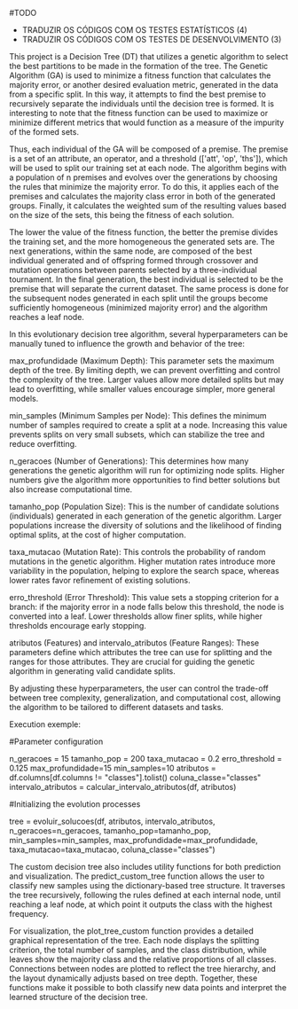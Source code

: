 #TODO
- TRADUZIR OS CÓDIGOS COM OS TESTES ESTATÍSTICOS (4)
- TRADUZIR OS CÓDIGOS COM OS TESTES DE DESENVOLVIMENTO (3)

This project is a Decision Tree (DT) that utilizes a genetic algorithm to select the best partitions to be made in the formation of the tree. The Genetic Algorithm (GA) is used to minimize a fitness function that calculates the majority error, or another desired evaluation metric, generated in the data from a specific split. In this way, it attempts to find the best premise to recursively separate the individuals until the decision tree is formed. It is interesting to note that the fitness function can be used to maximize or minimize different metrics that would function as a measure of the impurity of the formed sets.

Thus, each individual of the GA will be composed of a premise. The premise is a set of an attribute, an operator, and a threshold (['att', 'op', 'ths']), which will be used to split our training set at each node. The algorithm begins with a population of n premises and evolves over the generations by choosing the rules that minimize the majority error. To do this, it applies each of the premises and calculates the majority class error in both of the generated groups. Finally, it calculates the weighted sum of the resulting values based on the size of the sets, this being the fitness of each solution.

The lower the value of the fitness function, the better the premise divides the training set, and the more homogeneous the generated sets are. The next generations, within the same node, are composed of the best individual generated and of offspring formed through crossover and mutation operations between parents selected by a three-individual tournament. In the final generation, the best individual is selected to be the premise that will separate the current dataset. The same process is done for the subsequent nodes generated in each split until the groups become sufficiently homogeneous (minimized majority error) and the algorithm reaches a leaf node.

In this evolutionary decision tree algorithm, several hyperparameters can be manually tuned to influence the growth and behavior of the tree:

max_profundidade (Maximum Depth): This parameter sets the maximum depth of the tree. By limiting depth, we can prevent overfitting and control the complexity of the tree. Larger values allow more detailed splits but may lead to overfitting, while smaller values encourage simpler, more general models.

min_samples (Minimum Samples per Node): This defines the minimum number of samples required to create a split at a node. Increasing this value prevents splits on very small subsets, which can stabilize the tree and reduce overfitting.

n_geracoes (Number of Generations): This determines how many generations the genetic algorithm will run for optimizing node splits. Higher numbers give the algorithm more opportunities to find better solutions but also increase computational time.

tamanho_pop (Population Size): This is the number of candidate solutions (individuals) generated in each generation of the genetic algorithm. Larger populations increase the diversity of solutions and the likelihood of finding optimal splits, at the cost of higher computation.

taxa_mutacao (Mutation Rate): This controls the probability of random mutations in the genetic algorithm. Higher mutation rates introduce more variability in the population, helping to explore the search space, whereas lower rates favor refinement of existing solutions.

erro_threshold (Error Threshold): This value sets a stopping criterion for a branch: if the majority error in a node falls below this threshold, the node is converted into a leaf. Lower thresholds allow finer splits, while higher thresholds encourage early stopping.

atributos (Features) and intervalo_atributos (Feature Ranges): These parameters define which attributes the tree can use for splitting and the ranges for those attributes. They are crucial for guiding the genetic algorithm in generating valid candidate splits.

By adjusting these hyperparameters, the user can control the trade-off between tree complexity, generalization, and computational cost, allowing the algorithm to be tailored to different datasets and tasks.

Execution exemple:

#Parameter configuration

n_geracoes = 15
tamanho_pop = 200
taxa_mutacao = 0.2
erro_threshold = 0.125
max_profundidade=15
min_samples=10
atributos = df.columns[df.columns != "classes"].tolist()
coluna_classe="classes"
intervalo_atributos = calcular_intervalo_atributos(df, atributos)

#Initializing the evolution processes

tree = evoluir_solucoes(df, atributos, intervalo_atributos, n_geracoes=n_geracoes, tamanho_pop=tamanho_pop, min_samples=min_samples, max_profundidade=max_profundidade, taxa_mutacao=taxa_mutacao, coluna_classe="classes")

The custom decision tree also includes utility functions for both prediction and visualization. The predict_custom_tree function allows the user to classify new samples using the dictionary-based tree structure. It traverses the tree recursively, following the rules defined at each internal node, until reaching a leaf node, at which point it outputs the class with the highest frequency.

For visualization, the plot_tree_custom function provides a detailed graphical representation of the tree. Each node displays the splitting criterion, the total number of samples, and the class distribution, while leaves show the majority class and the relative proportions of all classes. Connections between nodes are plotted to reflect the tree hierarchy, and the layout dynamically adjusts based on tree depth. Together, these functions make it possible to both classify new data points and interpret the learned structure of the decision tree.
